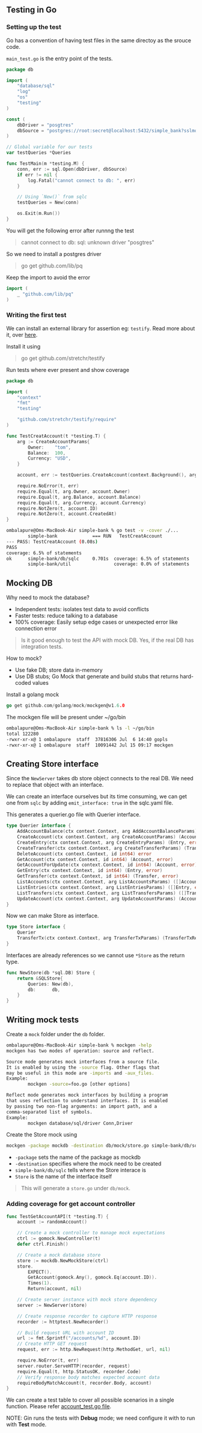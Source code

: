 ## Testing in Go

### Setting up the test

Go has a convention of having test files in the same directoy as the srouce code.

`main_test.go` is the entry point of the tests.

```go
package db

import (
	"database/sql"
	"log"
	"os"
	"testing"
)

const (
	dbDriver = "posgtres"
	dbSource = "postgres://root:secret@localhost:5432/simple_bank?sslmode=disable"
)

// Global variable for our tests
var testQueries *Queries

func TestMain(m *testing.M) {
	conn, err := sql.Open(dbDriver, dbSource)
	if err != nil {
		log.Fatal("cannot connect to db: ", err)
	}

    // Using `New()` from sqlc
	testQueries = New(conn)

	os.Exit(m.Run())
}
```

You will get the following error after runnng the test
> cannot connect to db: sql: unknown driver "posgtres"

So we need to install a postgres driver
> go get github.com/lib/pq

Keep the import to avoid the error 

```go
import (
    _ "github.com/lib/pq"
)
```

### Writing the first test

We can install an external library for assertion eg: `testify`. Read more about it, over [here](https://github.com/stretchr/testify).

Install it using
> go get github.com/stretchr/testify

Run tests where ever present and show coverage

```go
package db

import (
	"context"
	"fmt"
	"testing"

	"github.com/stretchr/testify/require"
)

func TestCreatAccount(t *testing.T) {
	arg := CreateAccountParams{
		Owner:    "tom",
		Balance:  100,
		Currency: "USD",
	}

	account, err := testQueries.CreateAccount(context.Background(), arg)

	require.NoError(t, err)
	require.Equal(t, arg.Owner, account.Owner)
	require.Equal(t, arg.Balance, account.Balance)
	require.Equal(t, arg.Currency, account.Currency)
	require.NotZero(t, account.ID)
	require.NotZero(t, account.CreatedAt)
}
```

```bash
ombalapure@Oms-MacBook-Air simple-bank % go test -v -cover ./...
        simple-bank             === RUN   TestCreatAccount
--- PASS: TestCreatAccount (0.08s)
PASS
coverage: 6.5% of statements
ok      simple-bank/db/sqlc     0.701s  coverage: 6.5% of statements
        simple-bank/util                coverage: 0.0% of statements
```

## Mocking DB

Why need to mock the database?
- Independent tests: isolates test data to avoid conflicts
- Faster tests: reduce talking to a database
- 100% coverage: Easily setup edge cases or unexpected error like connection error

> Is it good enough to test the API with mock DB. Yes, if the real DB has integration tests.

How to mock?
- Use fake DB; store data in-memory
- Use DB stubs; Go Mock that generate and build stubs that returns hard-coded values

Install a golang mock
```go
go get github.com/golang/mock/mockgen@v1.6.0
```

The mockgen file will be present under ~/go/bin

```sh
ombalapure@Oms-MacBook-Air simple-bank % ls -l ~/go/bin 
total 122280
-rwxr-xr-x@ 1 ombalapure  staff  37816306 Jul  6 14:40 gopls
-rwxr-xr-x@ 1 ombalapure  staff  10091442 Jul 15 09:17 mockgen
```

## Creating Store interface

Since the `NewServer` takes db store object connects to the real DB. We need to replace that object with an interface.

We can create an interface ourselves but its time consuming, we can get one from `sqlc` by adding `emit_interface: true` in the sqlc.yaml file.

This generates a querier.go file with Querier interface.

```go
type Querier interface {
	AddAccountBalance(ctx context.Context, arg AddAccountBalanceParams) (Account, error)
	CreateAccount(ctx context.Context, arg CreateAccountParams) (Account, error)
	CreateEntry(ctx context.Context, arg CreateEntryParams) (Entry, error)
	CreateTransfer(ctx context.Context, arg CreateTransferParams) (Transfer, error)
	DeleteAccount(ctx context.Context, id int64) error
	GetAccount(ctx context.Context, id int64) (Account, error)
	GetAccountForUpdate(ctx context.Context, id int64) (Account, error)
	GetEntry(ctx context.Context, id int64) (Entry, error)
	GetTransfer(ctx context.Context, id int64) (Transfer, error)
	ListAccounts(ctx context.Context, arg ListAccountsParams) ([]Account, error)
	ListEntries(ctx context.Context, arg ListEntriesParams) ([]Entry, error)
	ListTransfers(ctx context.Context, arg ListTransfersParams) ([]Transfer, error)
	UpdateAccount(ctx context.Context, arg UpdateAccountParams) (Account, error)
}
```

Now we can make Store as interface.

```go
type Store interface {
	Querier
	TransferTx(ctx context.Context, arg TransferTxParams) (TransferTxResult, error)
}
```

Interfaces are already references so we cannot use `*Store` as the return type.

```go
func NewStore(db *sql.DB) Store {
	return &SQLStore{
		Queries: New(db),
		db:      db,
	}
}
```

## Writing mock tests

Create a `mock` folder under the `db` folder.

```sh
ombalapure@Oms-MacBook-Air simple-bank % mockgen -help
mockgen has two modes of operation: source and reflect.

Source mode generates mock interfaces from a source file.
It is enabled by using the -source flag. Other flags that
may be useful in this mode are -imports and -aux_files.
Example:
        mockgen -source=foo.go [other options]

Reflect mode generates mock interfaces by building a program
that uses reflection to understand interfaces. It is enabled
by passing two non-flag arguments: an import path, and a
comma-separated list of symbols.
Example:
        mockgen database/sql/driver Conn,Driver
```

Create the Store mock using

```sh
mockgen -package mockdb -destination db/mock/store.go simple-bank/db/sqlc Store
```

- `-package` sets the name of the package as mockdb
- `-destination` specifies where the mock need to be created
- `simple-bank/db/sqlc` tells where the Store interace is
- `Store` is the name of the interface itself

> This will generate a `store.go` under `db/mock`.

### Adding coverage for get account controller

```go
func TestGetAccountAPI(t *testing.T) {
	account := randomAccount()

	// Create a mock controller to manage mock expectations
	ctrl := gomock.NewController(t)
	defer ctrl.Finish()

	// Create a mock database store
	store := mockdb.NewMockStore(ctrl)
	store.
		EXPECT().
		GetAccount(gomock.Any(), gomock.Eq(account.ID)).
		Times(1).
		Return(account, nil)

	// Create server instance with mock store dependency
	server := NewServer(store)

	// Create response recorder to capture HTTP response
	recorder := httptest.NewRecorder()

	// Build request URL with account ID
	url := fmt.Sprintf("/accounts/%d", account.ID)
	// Create HTTP GET request
	request, err := http.NewRequest(http.MethodGet, url, nil)

	require.NoError(t, err)
	server.router.ServeHTTP(recorder, request)
	require.Equal(t, http.StatusOK, recorder.Code)
	// Verify response body matches expected account data
	requireBodyMatchAccount(t, recorder.Body, account)
}
```

We can create a test table to cover all possible scenarios in a single function. Please refer [account_test.go file](../api/account_test.go).

NOTE: Gin runs the tests with **Debug** mode; we need configure it with to run with **Test** mode.
